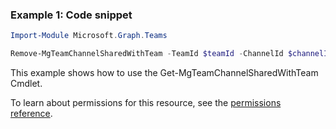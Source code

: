 ### Example 1: Code snippet

```powershellImport-Module Microsoft.Graph.Teams

Remove-MgTeamChannelSharedWithTeam -TeamId $teamId -ChannelId $channelId -SharedWithChannelTeamInfoId $sharedWithChannelTeamInfoId
```
This example shows how to use the Get-MgTeamChannelSharedWithTeam Cmdlet.
To learn about permissions for this resource, see the [permissions reference](/graph/permissions-reference).

